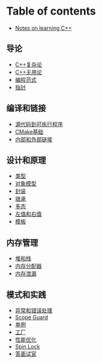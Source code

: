 # Table of contents

* [Notes on learning C++](README.md)

## 导论

* [C++复杂论](basic/why_difficult.md)
* [C++无用论](basic/why_cpp.md)
* [编程范式](basic/paradigm.md)
* [指针](basic/pointer.md)

## 编译和链接

* [源代码到可执行程序](compile_link/cpp_to_exe.md)
* [CMake基础](compile_link/cmake_cookbook.md)
* [内部和外部链接](compile_link/intern_static.md)

## 设计和原理

* [类型](internals/types.md)
* [对象模型](internals/model.md)
* [封装](internals/encapsulation.md)
* [继承](internals/inheritance.md)
* [多态](internals/polymorphism.md)
* [左值和右值]()
* [模板](internals/template.md)

## 内存管理

* [堆和栈]()
* [内存分配器]()
* [内存泄漏]()

## 模式和实践

* [异常和错误处理](practices/exception.md)
* [Scope Guard](practices/scope_guard.md)
* [单例]()
* [工厂]()
* [性能优化]()
* [Spin Lock](practices/spin_lock.md)
* [答面试官](practices/interview_questions.md)
